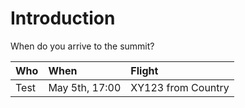 # Introduction #

When do you arrive to the summit?

| **Who** | **When** | **Flight** |
|:--------|:---------|:-----------|
| Test    | May 5th, 17:00 | XY123 from Country |